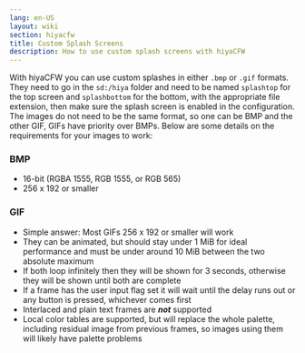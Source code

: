 ```yaml
---
lang: en-US
layout: wiki
section: hiyacfw
title: Custom Splash Screens
description: How to use custom splash screens with hiyaCFW
---
```


With hiyaCFW you can use custom splashes in either `.bmp` or `.gif` formats. They need to go in the `sd:/hiya` folder and need to be named `splashtop` for the top screen and `splashbottom` for the bottom, with the appropriate file extension, then make sure the splash screen is enabled in the configuration. The images do not need to be the same format, so one can be BMP and the other GIF, GIFs have priority over BMPs. Below are some details on the requirements for your images to work:

### BMP
- 16-bit (RGBA 1555, RGB 1555, or RGB 565)
- 256 x 192 or smaller

### GIF
- Simple answer: Most GIFs 256 x 192 or smaller will work
- They can be animated, but should stay under 1 MiB for ideal performance and must be under around 10 MiB between the two absolute maximum
- If both loop infinitely then they will be shown for 3 seconds, otherwise they will be shown until both are complete
- If a frame has the user input flag set it will wait until the delay runs out or any button is pressed, whichever comes first
- Interlaced and plain text frames are ***not*** supported
- Local color tables are supported, but will replace the whole palette, including residual image from previous frames, so images using them will likely have palette problems
